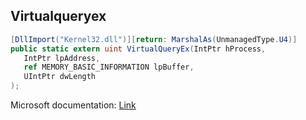 ## Virtualqueryex

```csharp
[DllImport("Kernel32.dll")][return: MarshalAs(UnmanagedType.U4)]
public static extern uint VirtualQueryEx(IntPtr hProcess,
   IntPtr lpAddress,
   ref MEMORY_BASIC_INFORMATION lpBuffer,
   UIntPtr dwLength
);
```

Microsoft documentation: [Link](https://docs.microsoft.com/en-us/windows/win32/api/memoryapi/nf-memoryapi-virtualqueryex)
